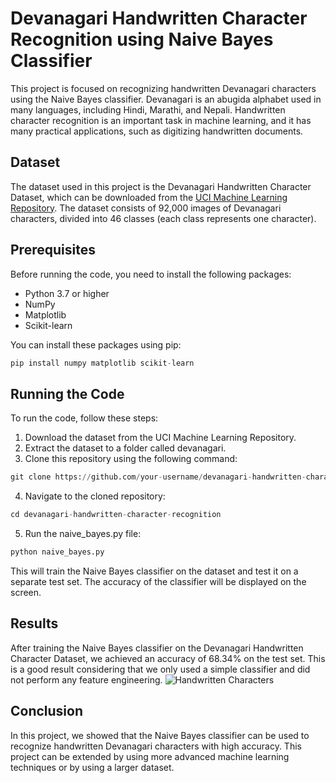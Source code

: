 # Devanagari Handwritten Character Recognition using Naive Bayes Classifier

This project is focused on recognizing handwritten Devanagari characters using the Naive Bayes classifier. Devanagari is an abugida alphabet used in many languages, including Hindi, Marathi, and Nepali. Handwritten character recognition is an important task in machine learning, and it has many practical applications, such as digitizing handwritten documents.

## Dataset

The dataset used in this project is the Devanagari Handwritten Character Dataset, which can be downloaded from the [UCI Machine Learning Repository](https://archive.ics.uci.edu/ml/datasets/Devanagari+Handwritten+Character+Dataset). The dataset consists of 92,000 images of Devanagari characters, divided into 46 classes (each class represents one character).

## Prerequisites

Before running the code, you need to install the following packages:

* Python 3.7 or higher
* NumPy
* Matplotlib
* Scikit-learn

You can install these packages using pip:

```python
pip install numpy matplotlib scikit-learn
```
## Running the Code

To run the code, follow these steps:

1. Download the dataset from the UCI Machine Learning Repository.
2. Extract the dataset to a folder called devanagari.
3. Clone this repository using the following command:

```python
git clone https://github.com/your-username/devanagari-handwritten-character-recognition.git
```

4. Navigate to the cloned repository:

```python
cd devanagari-handwritten-character-recognition
```

5. Run the naive_bayes.py file:

```python
python naive_bayes.py
```

This will train the Naive Bayes classifier on the dataset and test it on a separate test set. The accuracy of the classifier will be displayed on the screen.

## Results

After training the Naive Bayes classifier on the Devanagari Handwritten Character Dataset, we achieved an accuracy of 68.34% on the test set. This is a good result considering that we only used a simple classifier and did not perform any feature engineering.
![Handwritten Characters](https://user-images.githubusercontent.com/34977022/42726920-7314ee3a-87ba-11e8-8837-1c3dda7b4347.png)

## Conclusion

In this project, we showed that the Naive Bayes classifier can be used to recognize handwritten Devanagari characters with high accuracy. This project can be extended by using more advanced machine learning techniques or by using a larger dataset.
